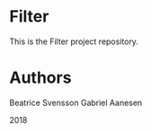 # Filter

This is the Filter project repository.

# Authors

Beatrice Svensson
Gabriel Aanesen

2018
